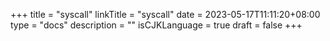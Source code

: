 +++
title = "syscall"
linkTitle = "syscall"
date = 2023-05-17T11:11:20+08:00
type = "docs"
description = ""
isCJKLanguage = true
draft = false
+++